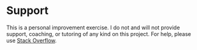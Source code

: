 # Support

This is a personal improvement exercise. I do not and will not provide support, coaching, or tutoring 
of any kind on this project. For help, please use [Stack Overflow](https://stackoverflow.com/).
